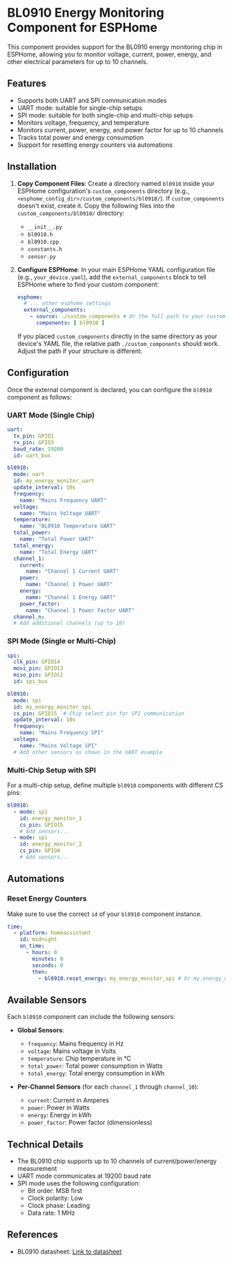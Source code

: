 # BL0910 Energy Monitoring Component for ESPHome

This component provides support for the BL0910 energy monitoring chip in ESPHome, allowing you to monitor voltage, current, power, energy, and other electrical parameters for up to 10 channels.

## Features

- Supports both UART and SPI communication modes
- UART mode: suitable for single-chip setups
- SPI mode: suitable for both single-chip and multi-chip setups
- Monitors voltage, frequency, and temperature
- Monitors current, power, energy, and power factor for up to 10 channels
- Tracks total power and energy consumption
- Support for resetting energy counters via automations

## Installation

1.  **Copy Component Files**: 
    Create a directory named `bl0910` inside your ESPHome configuration's `custom_components` directory (e.g., `<esphome_config_dir>/custom_components/bl0910/`). If `custom_components` doesn't exist, create it.
    Copy the following files into the `custom_components/bl0910/` directory:
    - `__init__.py`
    - `bl0910.h`
    - `bl0910.cpp`
    - `constants.h`
    - `sensor.py`

2.  **Configure ESPHome**: 
    In your main ESPHome YAML configuration file (e.g., `your_device.yaml`), add the `external_components` block to tell ESPHome where to find your custom component:

    ```yaml
    esphome:
      # ... other esphome settings
      external_components:
        - source: ./custom_components # Or the full path to your custom_components/bl0910 directory
          components: [ bl0910 ] 
    ```
    If you placed `custom_components` directly in the same directory as your device's YAML file, the relative path `./custom_components` should work. Adjust the path if your structure is different.

## Configuration

Once the external component is declared, you can configure the `bl0910` component as follows:

### UART Mode (Single Chip)

```yaml
uart:
  tx_pin: GPIO1
  rx_pin: GPIO3
  baud_rate: 19200
  id: uart_bus

bl0910:
  mode: uart
  id: my_energy_monitor_uart
  update_interval: 10s
  frequency:
    name: "Mains Frequency UART"
  voltage:
    name: "Mains Voltage UART"
  temperature:
    name: "BL0910 Temperature UART"
  total_power:
    name: "Total Power UART"
  total_energy:
    name: "Total Energy UART"
  channel_1:
    current:
      name: "Channel 1 Current UART"
    power:
      name: "Channel 1 Power UART"
    energy:
      name: "Channel 1 Energy UART"
    power_factor:
      name: "Channel 1 Power Factor UART"
  channel_n:
  # Add additional channels (up to 10)
```

### SPI Mode (Single or Multi-Chip)

```yaml
spi:
  clk_pin: GPIO14
  mosi_pin: GPIO13
  miso_pin: GPIO12
  id: spi_bus

bl0910:
  mode: spi
  id: my_energy_monitor_spi
  cs_pin: GPIO15  # Chip select pin for SPI communication
  update_interval: 10s
  frequency:
    name: "Mains Frequency SPI"
  voltage:
    name: "Mains Voltage SPI"
  # Add other sensors as shown in the UART example
```

### Multi-Chip Setup with SPI

For a multi-chip setup, define multiple `bl0910` components with different CS pins:

```yaml
bl0910:
  - mode: spi
    id: energy_monitor_1
    cs_pin: GPIO15
    # Add sensors...
  - mode: spi
    id: energy_monitor_2
    cs_pin: GPIO4
    # Add sensors...
```

## Automations

### Reset Energy Counters

Make sure to use the correct `id` of your `bl0910` component instance.

```yaml
time:
  - platform: homeassistant
    id: midnight
    on_time:
      - hours: 0
        minutes: 0
        seconds: 0
        then:
          - bl0910.reset_energy: my_energy_monitor_spi # Or my_energy_monitor_uart
```

## Available Sensors

Each `bl0910` component can include the following sensors:

- **Global Sensors**:
  - `frequency`: Mains frequency in Hz
  - `voltage`: Mains voltage in Volts
  - `temperature`: Chip temperature in °C
  - `total_power`: Total power consumption in Watts
  - `total_energy`: Total energy consumption in kWh

- **Per-Channel Sensors** (for each `channel_1` through `channel_10`):
  - `current`: Current in Amperes
  - `power`: Power in Watts
  - `energy`: Energy in kWh
  - `power_factor`: Power factor (dimensionless)

## Technical Details

- The BL0910 chip supports up to 10 channels of current/power/energy measurement
- UART mode communicates at 19200 baud rate
- SPI mode uses the following configuration:
  - Bit order: MSB first
  - Clock polarity: Low
  - Clock phase: Leading
  - Data rate: 1 MHz

## References

- BL0910 datasheet: [Link to datasheet](https://item.szlcsc.com/datasheet/BL0910/3022283.html) 
